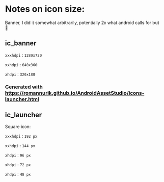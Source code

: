 # Notes on icon size:

Banner, I did it somewhat arbitrarily, potentially 2x what android calls for but :shrug:

## ic_banner

`xxxhdpi` : `1280x720`

`xxhdpi` : `640x360`

`xhdpi` : `320x180`


### Generated with https://romannurik.github.io/AndroidAssetStudio/icons-launcher.html

## ic_launcher

Square icon:

`xxxhdpi` : `192 px`

`xxhdpi` : `144 px`

`xhdpi` : `96 px`

`xhdpi` : `72 px`

`xhdpi` : `48 px`
